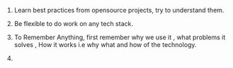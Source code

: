 1.  Learn best practices from opensource projects, try to understand them. 

2. Be flexible to do work on any tech stack. 
3. To Remember Anything, first remember why we use it , what problems it solves , How it works i.e why what and how of the technology.
4. 